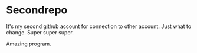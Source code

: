 # Secondrepo
It's my second github account for connection to other account. Just what to change.
Super super super. 

Amazing program. 



